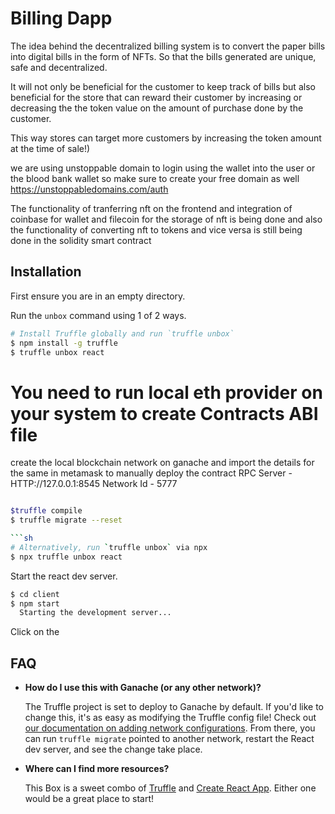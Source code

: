 # Billing Dapp

The idea behind the decentralized billing system is to convert the paper bills into digital bills in the form of NFTs. So that the bills generated are unique, safe and decentralized.

It will not only be beneficial for the customer to keep track of bills but also beneficial for the store that can reward their customer by increasing or decreasing the the token value on the amount of purchase done by the customer.

This way stores can target more customers by increasing the token amount at the time of sale!)
 

we are using unstoppable domain to login using the wallet into the user or the blood bank wallet so make sure to create your free domain as well
https://unstoppabledomains.com/auth

The functionality of tranferring nft on the frontend and integration of coinbase for wallet and filecoin for the storage of nft is being done
and also the functionality of converting nft to tokens and vice versa is still being done in the solidity smart contract

## Installation

First ensure you are in an empty directory.

Run the `unbox` command using 1 of 2 ways.

```sh
# Install Truffle globally and run `truffle unbox`
$ npm install -g truffle
$ truffle unbox react
```

# You need to run local eth provider on your system to create Contracts ABI file

create the local blockchain network on ganache and import the details for the same in metamask to manually deploy the contract
RPC Server - HTTP://127.0.0.1:8545
Network Id - 5777

```sh

$truffle compile 
$ truffle migrate --reset

```sh
# Alternatively, run `truffle unbox` via npx
$ npx truffle unbox react
```

Start the react dev server.

```sh
$ cd client
$ npm start
  Starting the development server...
```

Click on the 

## FAQ

- __How do I use this with Ganache (or any other network)?__

  The Truffle project is set to deploy to Ganache by default. If you'd like to change this, it's as easy as modifying the Truffle config file! Check out [our documentation on adding network configurations](https://trufflesuite.com/docs/truffle/reference/configuration/#networks). From there, you can run `truffle migrate` pointed to another network, restart the React dev server, and see the change take place.

- __Where can I find more resources?__

  This Box is a sweet combo of [Truffle](https://trufflesuite.com) and [Create React App](https://create-react-app.dev). Either one would be a great place to start!
